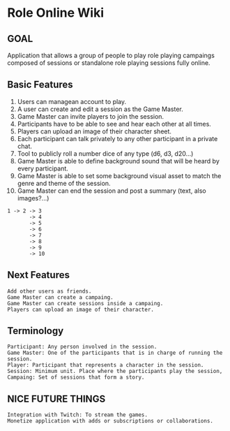 # Role Online Wiki

## GOAL
Application that allows a group of people to play role playing campaings composed of sessions or standalone role playing sessions fully online.

## Basic Features

1. Users can managean account to play.
2. A user can create and edit a session as the Game Master.
3. Game Master can invite players to join the session.
4. Participants have to be able to see and hear each other at all times.
5. Players can upload an image of their character sheet.
6. Each participant can talk privately to any other participant in a private chat.
7. Tool to publicly roll a number dice of any type (d6, d3, d20...)
8. Game Master is able to define background sound that will be heard by every participant.
9. Game Master is able to set some background visual asset to match the genre and theme of the session.
10. Game Master can end the session and post a summary (text, also images?...)
```
1 -> 2 -> 3
       -> 4
       -> 5
       -> 6
       -> 7
       -> 8
       -> 9
       -> 10
```

## Next Features

    Add other users as friends.
    Game Master can create a campaing.
    Game Master can create sessions inside a campaing.
    Players can upload an image of their character.

## Terminology

    Participant: Any person involved in the session.
    Game Master: One of the participants that is in charge of running the session.
    Player: Participant that represents a character in the session.
    Session: Minimum unit. Place where the participants play the session,
    Campaing: Set of sessions that form a story.

## NICE FUTURE THINGS

    Integration with Twitch: To stream the games.
    Monetize application with adds or subscriptions or collaborations.
